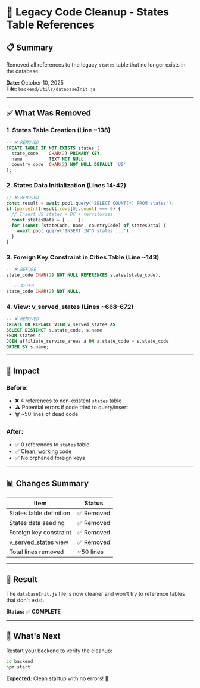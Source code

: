 # 🧹 Legacy Code Cleanup - States Table References

## 📋 Summary

Removed all references to the legacy `states` table that no longer exists in the database.

**Date:** October 10, 2025  
**File:** `backend/utils/databaseInit.js`

---

## ✅ What Was Removed

### **1. States Table Creation (Line ~138)**
```sql
-- ❌ REMOVED
CREATE TABLE IF NOT EXISTS states (
  state_code    CHAR(2) PRIMARY KEY,
  name          TEXT NOT NULL,
  country_code  CHAR(2) NOT NULL DEFAULT 'US'
);
```

### **2. States Data Initialization (Lines 14-42)**
```javascript
// ❌ REMOVED
const result = await pool.query('SELECT COUNT(*) FROM states');
if (parseInt(result.rows[0].count) === 0) {
  // Insert US states + DC + territories
  const statesData = [ ... ];
  for (const [stateCode, name, countryCode] of statesData) {
    await pool.query('INSERT INTO states ...');
  }
}
```

### **3. Foreign Key Constraint in Cities Table (Line ~143)**
```sql
-- ❌ BEFORE
state_code CHAR(2) NOT NULL REFERENCES states(state_code),

-- ✅ AFTER
state_code CHAR(2) NOT NULL,
```

### **4. View: v_served_states (Lines ~668-672)**
```sql
-- ❌ REMOVED
CREATE OR REPLACE VIEW v_served_states AS
SELECT DISTINCT s.state_code, s.name
FROM states s
JOIN affiliate_service_areas a ON a.state_code = s.state_code
ORDER BY s.name;
```

---

## 🎯 Impact

### **Before:**
- ❌ 4 references to non-existent `states` table
- ⚠️ Potential errors if code tried to query/insert
- 🗑️ ~50 lines of dead code

### **After:**
- ✅ 0 references to `states` table
- ✅ Clean, working code
- ✅ No orphaned foreign keys

---

## 📊 Changes Summary

| Item | Status |
|------|--------|
| States table definition | ✅ Removed |
| States data seeding | ✅ Removed |
| Foreign key constraint | ✅ Removed |
| v_served_states view | ✅ Removed |
| Total lines removed | ~50 lines |

---

## 🚀 Result

The `databaseInit.js` file is now cleaner and won't try to reference tables that don't exist.

**Status:** ✅ **COMPLETE**

---

## 🔄 What's Next

Restart your backend to verify the cleanup:

```bash
cd backend
npm start
```

**Expected:** Clean startup with no errors! 🎊

